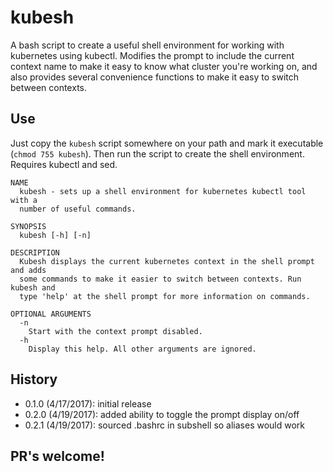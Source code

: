 # kubesh
A bash script to create a useful shell environment for working with kubernetes using kubectl. Modifies the prompt to include the current context name to make it easy to know what cluster you're working on, and also provides several convenience functions to make it easy to switch between contexts.

## Use

Just copy the `kubesh` script somewhere on your path and mark it executable (`chmod 755 kubesh`). Then run the script to create the shell environment. Requires kubectl and sed.

```
NAME
  kubesh - sets up a shell environment for kubernetes kubectl tool with a
  number of useful commands.

SYNOPSIS
  kubesh [-h] [-n]

DESCRIPTION
  Kubesh displays the current kubernetes context in the shell prompt and adds
  some commands to make it easier to switch between contexts. Run kubesh and
  type 'help' at the shell prompt for more information on commands.

OPTIONAL ARGUMENTS
  -n
    Start with the context prompt disabled.
  -h
    Display this help. All other arguments are ignored.
```

## History

  - 0.1.0 (4/17/2017): initial release
  - 0.2.0 (4/19/2017): added ability to toggle the prompt display on/off
  - 0.2.1 (4/19/2017): sourced .bashrc in subshell so aliases would work

## PR's welcome!
